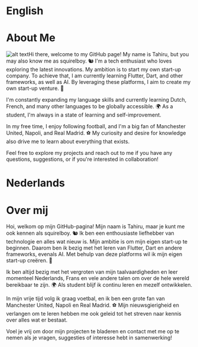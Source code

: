 
 


# English
  # About Me
![alt text](http://url/to/img.png)Hi there, welcome to my GitHub page! My name is Tahiru, but you may also know me as squirelboy. 🐿️ I'm a tech enthusiast who loves exploring the latest innovations. My ambition is to start my own start-up company. To achieve that, I am currently learning Flutter, Dart, and other frameworks, as well as AI. By leveraging these platforms, I aim to create my own start-up venture. 🚀

I'm constantly expanding my language skills and currently learning Dutch, French, and many other languages to be globally accessible. 🌍 As a student, I'm always in a state of learning and self-improvement.

In my free time, I enjoy following football, and I'm a big fan of Manchester United, Napoli, and Real Madrid. ⚽ My curiosity and desire for knowledge also drive me to learn about everything that exists.

Feel free to explore my projects and reach out to me if you have any questions, suggestions, or if you're interested in collaboration!

# Nederlands
  # Over mij
Hoi, welkom op mijn GitHub-pagina! Mijn naam is Tahiru, maar je kunt me ook kennen als squirelboy. 🐿️ Ik ben een enthousiaste liefhebber van technologie en alles wat nieuw is. Mijn ambitie is om mijn eigen start-up te beginnen. Daarom ben ik bezig met het leren van Flutter, Dart en andere frameworks, evenals AI. Met behulp van deze platforms wil ik mijn eigen start-up creëren. 🚀

Ik ben altijd bezig met het vergroten van mijn taalvaardigheden en leer momenteel Nederlands, Frans en vele andere talen om over de hele wereld bereikbaar te zijn. 🌍 Als student blijf ik continu leren en mezelf ontwikkelen.

In mijn vrije tijd volg ik graag voetbal, en ik ben een grote fan van Manchester United, Napoli en Real Madrid. ⚽ Mijn nieuwsgierigheid en verlangen om te leren hebben me ook geleid tot het streven naar kennis over alles wat er bestaat.

Voel je vrij om door mijn projecten te bladeren en contact met me op te nemen als je vragen, suggesties of interesse hebt in samenwerking!


<!--  _______________                        |*\_/*|________
  |  ___________  |     .-.     .-.      ||_/-\_|______  |
  | |           | |    .****. .****.     | |           | |
  | |   0   0   | |    .*****.*****.     | |   0   0   | |
  | |     -     | |     .*********.      | |     -     | |
  | |   \___/   | |      .*******.       | |   \___/   | |
  | |___     ___| |       .*****.        | |___________| |
  |_____|\_/|_____|        .***.         |_______________|
    _|__|/ \|_|_.............*.............._|________|_
   / ********** \                          / ********** \
 /  ************  \                      /  ************  \
--------------------                    -------------------- -->
